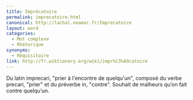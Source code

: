 ```yaml
---
title: Imprécatoire
permalink: imprecatoire.html
canonical: http://lachal.neamar.fr/Imprecatoire
layout: word
categories:
  - Mot complexe
  - Rhétorique
synonyms:
  - Réquisitoire
link: http://fr.wiktionary.org/wiki/impr%C3%A9catoire
---
```


Du latin imprecari, &quot;prier à l'encontre de quelqu'un&quot;, composé du verbe precari, &quot;prier&quot; et du préverbe in, &quot;contre&quot;. Souhait de malheurs qu’on fait contre quelqu’un. 

